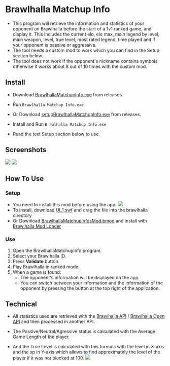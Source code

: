 ﻿# Brawlhalla Matchup Info
- This program will retrieve the information and statistics of your opponent on Brawlhalla before the start of a 1v1 ranked game, and display it. This includes the current elo, elo max, main legend by level, main weapon, level, true level, most rated legend, time played and if your opponent is passive or aggressive.
- The tool needs a custom mod to work which you can find in the Setup section below.
- The tool does not work if the opponent's nickname contains symbols otherwise it works about 8 out of 10 times with the custom mod. 


## Install
- Download [BrawlhallaMatchupInfo.exe](https://github.com/alexisradice/BrawlhallaMatchupInfo/releases) from releases.
- Run `Brawlhalla Matchup Info.exe`

- Or Download [setupBrawlhallaMatchupInfo.exe](https://github.com/alexisradice/BrawlhallaMatchupInfo/releases) from releases.
- Install and Run `Brawlhalla Matchup Info.exe`
- Read the text Setup section below to use.

## Screenshots
![](https://cdn.discordapp.com/attachments/878657298036322354/928678754870493245/screenshot2.jpg)
![](https://cdn.discordapp.com/attachments/878657298036322354/928678716337442816/screenshot1.jpg)

## How To Use
### Setup
- You need to install this mod before using the app.
![](https://cdn.discordapp.com/attachments/878657298036322354/928678783815401543/screenshot3.jpg)
- To install, download [UI_1.swf](https://cdn.discordapp.com/attachments/878657298036322354/928441195816972319/UI_1.swf) and drag the file into the brawlhalla directory 
- Or Download [BrawlhallaMatchupInfosMod.bmod](https://cdn.discordapp.com/attachments/878657298036322354/928441223516127273/BrawlhallaMatchupInfoMod.bmod) and install with [Brawlhalla Mod Loader](https://github.com/Farbigoz/BHModLoader)


### Use
1) Open the BrawlhallaMatchupInfo program.
1) Select your Brawlhalla ID.
1) Press **Validate** button.
1) Play Brawlhalla in ranked mode.
1) When a game is found:
   - The opponent's information will be displayed on the app. 
   - You can switch between your information and the information of the opponent by pressing the button at the top right of the application.
   

## Technical
- All statistics used are retrieved with the [Brawlhalla API](https://dev.brawlhalla.com/) / [Brawlhalla Open API](https://github.com/barbarbar338/bh-open-api-webpage) and then processed in another API.
- The Passive/Neutral/Agressive status is calculated with the Average Game Length of the player.

- And the True Level is calculated with this formula with the level in X-axis and the xp in Y-axis which allows to find approximately the level of the player if it was not blocked at 100.
![](https://cdn.discordapp.com/attachments/878657298036322354/928678799636312114/screenshot4.jpg)
